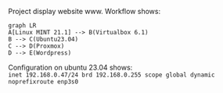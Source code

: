 Project display website www. Workflow shows:

```mermaid
graph LR
A[Linux MINT 21.1] --> B(Virtualbox 6.1)
B --> C(Ubuntu23.04)
C --> D(Proxmox)
D --> E(Wordpress)
```
Configuration on ubuntu 23.04 shows:\
`inet 192.168.0.47/24 brd 192.168.0.255 scope global dynamic noprefixroute enp3s0`

